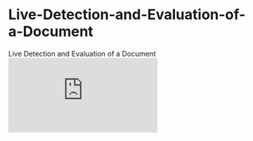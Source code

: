 # Live-Detection-and-Evaluation-of-a-Document
Live Detection and Evaluation of a Document
![](https://github.com/PR-Desai2226/Live-Detection-and-Evaluation-of-a-Document/blob/master/Report.docx.pdf)
